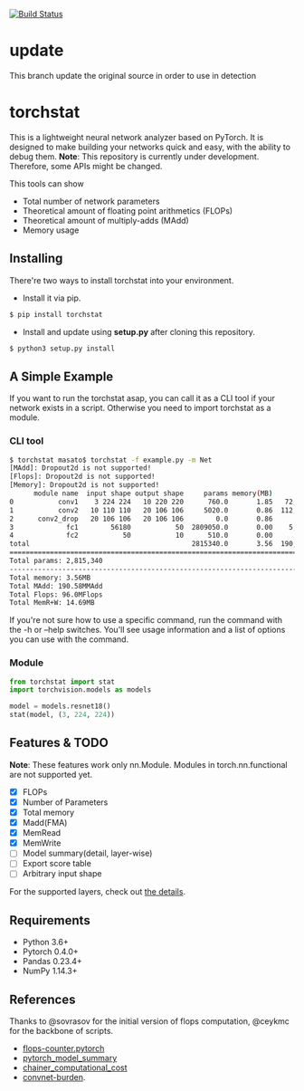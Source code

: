 [![Build Status](https://travis-ci.org/Swall0w/torchstat.svg?branch=master)](https://travis-ci.org/Swall0w/torchstat)

# update
This branch update the original source in order to use in detection 

# torchstat
This is a lightweight neural network analyzer based on PyTorch.
It is designed to make building your networks quick and easy, with the ability to debug them.
**Note**: This repository is currently under development. Therefore, some APIs might be changed.

This tools can show

* Total number of network parameters
* Theoretical amount of floating point arithmetics (FLOPs)
* Theoretical amount of multiply-adds (MAdd)
* Memory usage

## Installing
There're two ways to install torchstat into your environment.
* Install it via pip.
```bash
$ pip install torchstat
```

* Install and update using **setup.py** after cloning this repository.
```bash
$ python3 setup.py install
```

## A Simple Example
If you want to run the torchstat asap, you can call it as a CLI tool if your network exists in a script.
Otherwise you need to import torchstat as a module.

### CLI tool
```bash
$ torchstat masato$ torchstat -f example.py -m Net
[MAdd]: Dropout2d is not supported!
[Flops]: Dropout2d is not supported!
[Memory]: Dropout2d is not supported!
      module name  input shape output shape     params memory(MB)           MAdd         Flops  MemRead(B)  MemWrite(B) duration[%]   MemR+W(B)
0           conv1    3 224 224   10 220 220      760.0       1.85   72,600,000.0  36,784,000.0    605152.0    1936000.0      57.49%   2541152.0
1           conv2   10 110 110   20 106 106     5020.0       0.86  112,360,000.0  56,404,720.0    504080.0     898880.0      26.62%   1402960.0
2      conv2_drop   20 106 106   20 106 106        0.0       0.86            0.0           0.0         0.0          0.0       4.09%         0.0
3             fc1        56180           50  2809050.0       0.00    5,617,950.0   2,809,000.0  11460920.0        200.0      11.58%  11461120.0
4             fc2           50           10      510.0       0.00          990.0         500.0      2240.0         40.0       0.22%      2280.0
total                                        2815340.0       3.56  190,578,940.0  95,998,220.0      2240.0         40.0     100.00%  15407512.0
===============================================================================================================================================
Total params: 2,815,340
-----------------------------------------------------------------------------------------------------------------------------------------------
Total memory: 3.56MB
Total MAdd: 190.58MMAdd
Total Flops: 96.0MFlops
Total MemR+W: 14.69MB
```

If you're not sure how to use a specific command, run the command with the -h or –help switches.
You'll see usage information and a list of options you can use with the command.

### Module
```python
from torchstat import stat
import torchvision.models as models

model = models.resnet18()
stat(model, (3, 224, 224))
```

## Features & TODO
**Note**: These features work only nn.Module. Modules in torch.nn.functional are not supported yet.
- [x] FLOPs
- [x] Number of Parameters
- [x] Total memory
- [x] Madd(FMA)
- [x] MemRead
- [x] MemWrite
- [ ] Model summary(detail, layer-wise)
- [ ] Export score table
- [ ] Arbitrary input shape

For the supported layers, check out [the details](./detail.md).


## Requirements
* Python 3.6+
* Pytorch 0.4.0+
* Pandas 0.23.4+
* NumPy 1.14.3+

## References
Thanks to @sovrasov for the initial version of flops computation, @ceykmc for the backbone of scripts.
* [flops-counter.pytorch](https://github.com/sovrasov/flops-counter.pytorch)
* [pytorch_model_summary](https://github.com/ceykmc/pytorch_model_summary)
* [chainer_computational_cost](https://github.com/belltailjp/chainer_computational_cost)
* [convnet-burden](https://github.com/albanie/convnet-burden).
